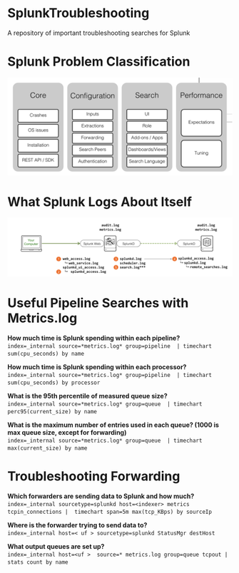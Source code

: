 # SplunkTroubleshooting
A repository of important troubleshooting searches for Splunk

# Splunk Problem Classification
![Image 1](https://github.com/splunkdevabhi/SplunkTroubleshooting/blob/master/Screen%20Shot%202020-09-29%20at%2010.59.44%20AM.png?raw=true)

# What Splunk Logs About Itself
![Image 2](https://github.com/splunkdevabhi/SplunkTroubleshooting/blob/master/What%20Splunk%20logs.png?raw=true) 

# Useful Pipeline Searches with Metrics.log

**How much time is Splunk spending within each pipeline?**
<br />`index=_internal source=*metrics.log* group=pipeline 
| timechart sum(cpu_seconds) by name`

**How much time is Splunk spending within each processor?**
<br />`index=_internal source=*metrics.log* group=pipeline 
| timechart sum(cpu_seconds) by processor`

**What is the 95th percentile of measured queue size?**
<br />`index=_internal source=*metrics.log* group=queue 
| timechart perc95(current_size) by name`

**What is the maximum number of entries used in each queue? 
(1000 is max queue size, except for forwarding)**
<br />`index=_internal source=*metrics.log* group=queue 
| timechart max(current_size) by name`


# Troubleshooting Forwarding 

**Which forwarders are sending data to Splunk and how much?**
<br />`index=_internal sourcetype=splunkd host=<indexer> metrics tcpin_connections
|  timechart span=5m max(tcp_KBps) by sourceIp`

**Where is the forwarder trying to send data to?**
<br />`index=_internal host=< uf > sourcetype=splunkd StatusMgr destHost`

**What output queues are set up?**
<br />`index=_internal host=<uf >  source=* metrics.log group=queue tcpout
| stats count by name`


